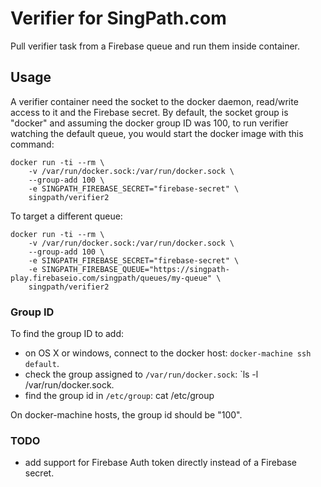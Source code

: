 # Verifier for SingPath.com

Pull verifier task from a Firebase queue and run them inside container.

## Usage

A verifier container need the socket to the docker daemon, read/write access to
it and the Firebase secret. By default, the socket group is "docker" and
assuming the docker group ID was 100, to run verifier watching the default
queue, you would start the docker image with this command:

```shell
docker run -ti --rm \
	-v /var/run/docker.sock:/var/run/docker.sock \
	--group-add 100 \
	-e SINGPATH_FIREBASE_SECRET="firebase-secret" \
	singpath/verifier2
```

To target a different queue:

```shell
docker run -ti --rm \
	-v /var/run/docker.sock:/var/run/docker.sock \
	--group-add 100 \
	-e SINGPATH_FIREBASE_SECRET="firebase-secret" \
	-e SINGPATH_FIREBASE_QUEUE="https://singpath-play.firebaseio.com/singpath/queues/my-queue" \
	singpath/verifier2
```

### Group ID

To find the group ID to add:
- on OS X or windows, connect to the docker host: `docker-machine ssh default`.
- check the group assigned to `/var/run/docker.sock`: `ls -l /var/run/docker.sock.
- find the group id in `/etc/group`: cat /etc/group

On docker-machine hosts, the group id should be "100".

### TODO

- add support for Firebase Auth token directly instead of a Firebase secret.
